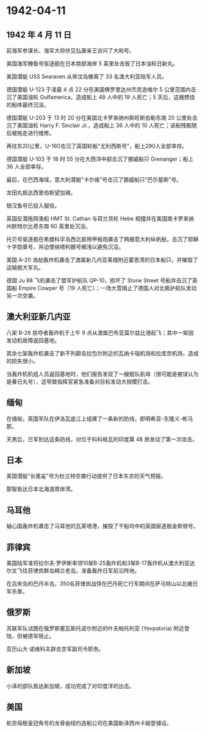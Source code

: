 # 1942-04-11

## 1942 年 4 月 11 日

前海军参谋长、海军大将伏见弘康亲王访问了大和号。

美国海军鳟鱼号驱逐舰在日本南部海岸 5 英里处击毁了日本油轮日新丸。

美国潜艇 USS Searaven 从帝汶岛撤离了 33 名澳大利亚陆军人员。

德国潜艇 U-123 于凌晨 4 点 22 分在美国佛罗里达州杰克逊维尔 5
公里范围内击沉了美国油轮 Gulfamerica，造成船上 48 人中的 19 人死亡；5
天后，这艘燃烧的船体最终沉没。

德国潜艇 U-203 于 13 时 20 分在美国北卡罗来纳州斯旺斯伯勒东南 20
公里处击沉了美国油轮 Harry F. Sinclair Jr.，造成船上 36 人中的 10
人死亡；该船残骸随后被拖走进行维修。

再往东20公里，U-160击沉了英国轮船"尤利西斯号"，船上290人全部幸存。

德国潜艇 U-103 于 18 时 55 分在大西洋中部击沉了挪威船只 Grenanger；船上
36 人全部幸存。

最后，在巴西海域，意大利潜艇"卡尔维"号击沉了挪威船只"巴尔基斯"号。

龙田丸抵达西里伯斯望加锡。

银汉鱼号已投入服役。

英国反潜拖网渔船 HMT St. Cathan 与荷兰货轮 Hebe
相撞并在美国南卡罗来纳州默特尔比奇东南 60 英里处沉没。

托贝号驱逐舰在希腊科孚岛西北部用甲板炮袭击了两艘意大利纵帆船，击沉了耶稣十字勋章号，并迫使纳塔利娜号搁浅以避免沉没。

美国 A-20
浩劫轰炸机袭击了澳属新几内亚莱城附近霍恩湾的日本船只，并摧毁了运输舰大军丸。

德国 Ju 88 飞机袭击了盟军护航队 QP-10，损坏了 Stone Street
号船并击沉了英国船 Empire Cowper 号（19
人死亡）；一场大雪阻止了德国人对北极护航队发动另一次空袭。

## 澳大利亚新几内亚

八架 B-26 掠夺者轰炸机于上午 9
点从澳属巴布亚莫尔兹比港起飞；其中一架因发动机故障返回基地。

其余七架轰炸机袭击了新不列颠岛拉包尔附近的瓦纳卡瑙机场和拉库奈机场，造成的损失很小。

当轰炸机机组人员返回基地时，他们报告发现了一艘舰队航母（很可能是被误认为是春日丸号），这导致指挥官紧急准备对目标发动大规模打击。

## 缅甸

在缅甸，英国军队在伊洛瓦底江上组建了一条新的防线，即明希亚-东隆义-彬马那。

天黑后，日军到达这条防线，对位于科科格瓦的印度第 48 旅发动了第一次攻击。

## 日本

美国潜艇"长尾鲨"号为杜立特空袭行动提供了日本东京的天气预报。

那智抵达日本北海道厚岸湾。

## 马耳他

轴心国轰炸机袭击了马耳他的瓦莱塔港，摧毁了干船坞中的英国驱逐舰金斯顿号。

## 菲律宾

美国陆军准将拉尔夫·罗伊斯率领10架B-25轰炸机和3架B-17轰炸机从澳大利亚达尔文飞往菲律宾群岛棉兰老岛，准备轰炸日军前沿阵地。

在吕宋岛的巴丹半岛，350名菲律宾战俘在巴丹死亡行军期间在萨马特山以北被日军杀害。

## 俄罗斯

苏联军队试图在俄罗斯塞瓦斯托波尔附近的叶夫帕托利亚 (Yevpatoria)
附近登陆，但被德军阻止。

亚历山大·诺维科夫辞去空军副司令职务。

## 新加坡

小泽的部队抵达新加坡，成功完成了对印度洋的出击。

## 美国

航空母舰皇冠角号的龙骨由纽约造船公司在美国新泽西州卡姆登铺设。

